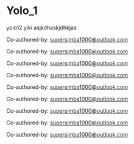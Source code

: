 # Yolo_1
yolo12
yiki
asjkdhaskjdhkjas


Co-authored-by: supersimba1000@outlook.com

Co-authored-by: supersimba1000@outlook.com

Co-authored-by: supersimba1000@outlook.com

Co-authored-by: supersimba1000@outlook.com

Co-authored-by: supersimba1000@outlook.com

Co-authored-by: supersimba1000@outlook.com

Co-authored-by: supersimba1000@outlook.com

Co-authored-by: supersimba1000@outlook.com

Co-authored-by: supersimba1000@outlook.com
